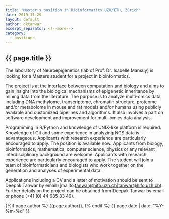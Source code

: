 ```yaml
---
title: "Master's position in Bioinformatics UZH/ETH, Zürich"
date: 2019-11-29
layout: default
author: dktanwar
excerpt_separator: <!--more-->
category:
  - positions
---
```


## {{ page.title }}

The laboratory of Neuroepigenetics (lab of Prof. Dr. Isabelle Mansuy) is looking for a Masters student for a project in bioinformatics.


The project is at the interface between computation and biology and aims to gain insight into the biological mechanisms of epigenetic inheritance by mining data from the literature. The purpose is to analyze multi-omics data including DNA methylome, transcriptome, chromatin structure, proteome and/or metabolome in mouse and rat models and/or humans using publicly available and customized pipelines and algorithms. It also involves a part on software development and improvement for multi-omics data analysis.


Programming in R/Python and knowledge of UNIX-like platform is required. Knowledge of Git and some experience in analyzing NGS data is advantageous. Applicants with research experience are particularly encouraged to apply. The position is available now. Applicants from biology, bioinformatics, mathematics, computer science, physics or any relevant interdisciplinary background are welcome. Applicants with research experience are particularly encouraged to apply. The student will join a team of bioinformaticians and biologists who work together on the generation and analyses of experimental data.


Applications including a CV and a letter of motivation should be sent to Deepak Tanwar by email ([mailto:tanwar@hifo.uzh.ch]tanwar@hifo.uzh.ch). Further details on the project can be obtained from Deepak Tanwar by email or phone (+41 (0) 44 635 33 49).


<div class="pagestamp">
{%if page.author %}
  {{page.author}},
{% endif %}
{{ page.date | date: "%Y-%m-%d" }}
</div>
